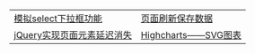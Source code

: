 <table>
  <tr>
    <td><a href="https://github.com/Narutocc/functional-unit/issues/1"/>模拟select下拉框功能</td>
    <td><a href="https://github.com/Narutocc/functional-unit/issues/2"/>页面刷新保存数据</td>
  </tr>
  <tr>
   <td><a href="https://github.com/Narutocc/functional-unit/issues/3"/>jQuery实现页面元素延迟消失</td>
   <td><a href="https://github.com/Narutocc/functional-unit/issues/4"/>Highcharts——SVG图表</td>
  </tr>
</table>

